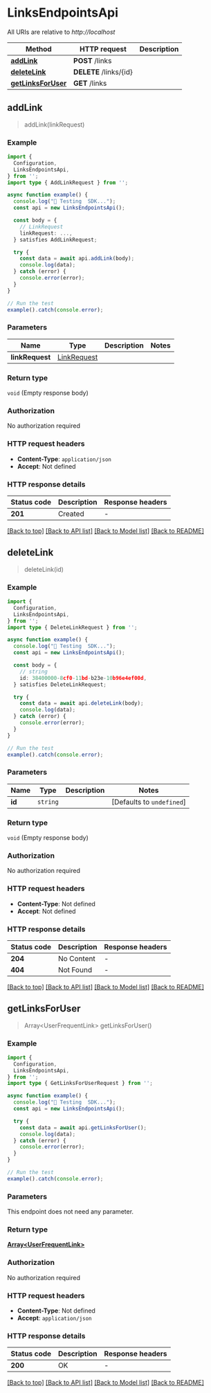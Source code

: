 # LinksEndpointsApi

All URIs are relative to *http://localhost*

| Method | HTTP request | Description |
|------------- | ------------- | -------------|
| [**addLink**](LinksEndpointsApi.md#addlink) | **POST** /links |  |
| [**deleteLink**](LinksEndpointsApi.md#deletelink) | **DELETE** /links/{id} |  |
| [**getLinksForUser**](LinksEndpointsApi.md#getlinksforuser) | **GET** /links |  |



## addLink

> addLink(linkRequest)



### Example

```ts
import {
  Configuration,
  LinksEndpointsApi,
} from '';
import type { AddLinkRequest } from '';

async function example() {
  console.log("🚀 Testing  SDK...");
  const api = new LinksEndpointsApi();

  const body = {
    // LinkRequest
    linkRequest: ...,
  } satisfies AddLinkRequest;

  try {
    const data = await api.addLink(body);
    console.log(data);
  } catch (error) {
    console.error(error);
  }
}

// Run the test
example().catch(console.error);
```

### Parameters


| Name | Type | Description  | Notes |
|------------- | ------------- | ------------- | -------------|
| **linkRequest** | [LinkRequest](LinkRequest.md) |  | |

### Return type

`void` (Empty response body)

### Authorization

No authorization required

### HTTP request headers

- **Content-Type**: `application/json`
- **Accept**: Not defined


### HTTP response details
| Status code | Description | Response headers |
|-------------|-------------|------------------|
| **201** | Created |  -  |

[[Back to top]](#) [[Back to API list]](../README.md#api-endpoints) [[Back to Model list]](../README.md#models) [[Back to README]](../README.md)


## deleteLink

> deleteLink(id)



### Example

```ts
import {
  Configuration,
  LinksEndpointsApi,
} from '';
import type { DeleteLinkRequest } from '';

async function example() {
  console.log("🚀 Testing  SDK...");
  const api = new LinksEndpointsApi();

  const body = {
    // string
    id: 38400000-8cf0-11bd-b23e-10b96e4ef00d,
  } satisfies DeleteLinkRequest;

  try {
    const data = await api.deleteLink(body);
    console.log(data);
  } catch (error) {
    console.error(error);
  }
}

// Run the test
example().catch(console.error);
```

### Parameters


| Name | Type | Description  | Notes |
|------------- | ------------- | ------------- | -------------|
| **id** | `string` |  | [Defaults to `undefined`] |

### Return type

`void` (Empty response body)

### Authorization

No authorization required

### HTTP request headers

- **Content-Type**: Not defined
- **Accept**: Not defined


### HTTP response details
| Status code | Description | Response headers |
|-------------|-------------|------------------|
| **204** | No Content |  -  |
| **404** | Not Found |  -  |

[[Back to top]](#) [[Back to API list]](../README.md#api-endpoints) [[Back to Model list]](../README.md#models) [[Back to README]](../README.md)


## getLinksForUser

> Array&lt;UserFrequentLink&gt; getLinksForUser()



### Example

```ts
import {
  Configuration,
  LinksEndpointsApi,
} from '';
import type { GetLinksForUserRequest } from '';

async function example() {
  console.log("🚀 Testing  SDK...");
  const api = new LinksEndpointsApi();

  try {
    const data = await api.getLinksForUser();
    console.log(data);
  } catch (error) {
    console.error(error);
  }
}

// Run the test
example().catch(console.error);
```

### Parameters

This endpoint does not need any parameter.

### Return type

[**Array&lt;UserFrequentLink&gt;**](UserFrequentLink.md)

### Authorization

No authorization required

### HTTP request headers

- **Content-Type**: Not defined
- **Accept**: `application/json`


### HTTP response details
| Status code | Description | Response headers |
|-------------|-------------|------------------|
| **200** | OK |  -  |

[[Back to top]](#) [[Back to API list]](../README.md#api-endpoints) [[Back to Model list]](../README.md#models) [[Back to README]](../README.md)

